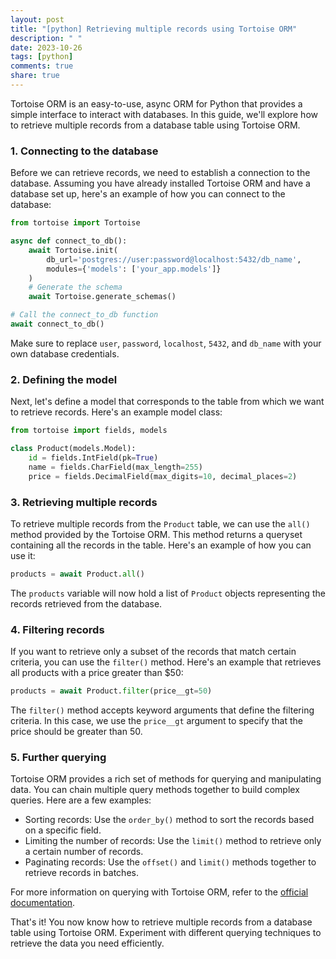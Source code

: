 ```yaml
---
layout: post
title: "[python] Retrieving multiple records using Tortoise ORM"
description: " "
date: 2023-10-26
tags: [python]
comments: true
share: true
---
```


Tortoise ORM is an easy-to-use, async ORM for Python that provides a simple interface to interact with databases. In this guide, we'll explore how to retrieve multiple records from a database table using Tortoise ORM.

### 1. Connecting to the database

Before we can retrieve records, we need to establish a connection to the database. Assuming you have already installed Tortoise ORM and have a database set up, here's an example of how you can connect to the database:

```python
from tortoise import Tortoise

async def connect_to_db():
    await Tortoise.init(
        db_url='postgres://user:password@localhost:5432/db_name',
        modules={'models': ['your_app.models']}
    )
    # Generate the schema
    await Tortoise.generate_schemas()

# Call the connect_to_db function
await connect_to_db()
```

Make sure to replace `user`, `password`, `localhost`, `5432`, and `db_name` with your own database credentials.

### 2. Defining the model

Next, let's define a model that corresponds to the table from which we want to retrieve records. Here's an example model class:

```python
from tortoise import fields, models

class Product(models.Model):
    id = fields.IntField(pk=True)
    name = fields.CharField(max_length=255)
    price = fields.DecimalField(max_digits=10, decimal_places=2)
```

### 3. Retrieving multiple records

To retrieve multiple records from the `Product` table, we can use the `all()` method provided by the Tortoise ORM. This method returns a queryset containing all the records in the table. Here's an example of how you can use it:

```python
products = await Product.all()
```

The `products` variable will now hold a list of `Product` objects representing the records retrieved from the database.

### 4. Filtering records

If you want to retrieve only a subset of the records that match certain criteria, you can use the `filter()` method. Here's an example that retrieves all products with a price greater than $50:

```python
products = await Product.filter(price__gt=50)
```

The `filter()` method accepts keyword arguments that define the filtering criteria. In this case, we use the `price__gt` argument to specify that the price should be greater than 50.

### 5. Further querying

Tortoise ORM provides a rich set of methods for querying and manipulating data. You can chain multiple query methods together to build complex queries. Here are a few examples:

- Sorting records: Use the `order_by()` method to sort the records based on a specific field.
- Limiting the number of records: Use the `limit()` method to retrieve only a certain number of records.
- Paginating records: Use the `offset()` and `limit()` methods together to retrieve records in batches.

For more information on querying with Tortoise ORM, refer to the [official documentation](https://tortoise-orm.readthedocs.io/).

That's it! You now know how to retrieve multiple records from a database table using Tortoise ORM. Experiment with different querying techniques to retrieve the data you need efficiently.